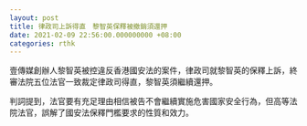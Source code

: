 ```yaml
---
layout: post
title: 律政司上訴得直　黎智英保釋被撤銷須還押
date: 2021-02-09 22:56:00.000000000 +08:00
categories: rthk
---
```


壹傳媒創辦人黎智英被控違反香港國安法的案件，律政司就黎智英的保釋上訴，終審法院五位法官一致裁定律政司得直，黎智英須繼續還押。

判詞提到，法官要有充足理由相信被告不會繼續實施危害國家安全行為，但高等法院法官，誤解了國安法保釋門檻要求的性質和效力。
